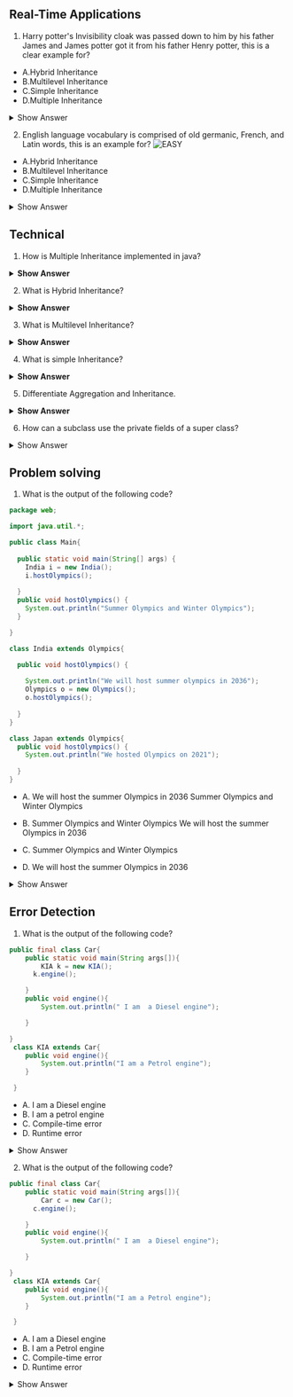 ## Real-Time Applications

1. Harry potter's Invisibility cloak was passed down to him by his father James and James potter got it from his father Henry potter, this is a clear example for?  



- A.Hybrid Inheritance
- B.Multilevel Inheritance
- C.Simple Inheritance
- D.Multiple Inheritance

<details><summary> Show Answer </summary>
  <b>Ans</b>: B
  
  <b>Explanation</b>: Invisibility cloak is a family heirloom for potters, A property is passed down from one class(generation) to another, this is a clear example of multilevel inheritance
</details>




2. English language vocabulary is comprised of old germanic, French, and Latin words, this is an example for?    ![EASY](Easy%20(2).jpg)

- A.Hybrid Inheritance
- B.Multilevel Inheritance
- C.Simple Inheritance
- D.Multiple Inheritance

<details><summary> Show Answer </summary>
  <b>Ans</b>: D
  
  <b>Explanation</b>: English vocabulary is inherited from germanic, French, and Latin, one class inherits the properties of multiple classes, and this is an example of multiple inheritances.
</details>



## Technical

1. How is Multiple Inheritance implemented in java?

<details>
<summary><b> Show Answer</b></summary>

Ans: In java, a class can not extend more than one class. To achieve multiple Inheritance, one can create multiple interfaces and create a class that implements multiple Interfaces.
</details>

2. What is Hybrid Inheritance?
<details>
<summary><b> Show Answer</b></summary>

Ans: Simple inheritance, multilevel inheritance, and multiple inheritances are the different types of Inheritance in java, combining two or many of these is considered Hybrid Inheritance.
</details>

3. What is Multilevel Inheritance?
<details>
<summary><b> Show Answer</b></summary>

<b>Ans</b>:  A superclass is extended by a subclass and the subclass is extended by another subclass. The US government provides funds to Texas and the Texas government provides funds to Austin, here funds are an object, and the US, Texas, and Austin are classes.
</details>

4. What is simple Inheritance?
<details>
<summary><b> Show Answer</b></summary>

<b>Ans</b>: the relation between a superclass which gets extended by a single subclass is called Simple Inheritance.
</details>

5. Differentiate Aggregation and Inheritance.
<details>
<summary><b> Show Answer</b></summary>

<b>Ans</b>: 
Aggregation: Has-a Relationship is implemented in aggregation.
Inheritance: Is- a Relationship is implemented in Inheritance.
</details>

6. How can a subclass use the private fields of a super class?

<details>
  <summary> Show Answer </summary>
  
  <b>Ans: </b> A subclass can access the private members of the super class in two possible ways:<br>
  
  1. If public or protected methods of the superclass have access to the private fields, then the sub class can have access to the private fields.
  2. If the superclass has a public or protectd nested class then the sub class can access all the private members of superclass usiing the nested class.
  
  
</details>

## Problem solving

1. What is the output of the following code?

``` java
package web;

import java.util.*;

public class Main{
  
  public static void main(String[] args) {
    India i = new India();
    i.hostOlympics();
        
  }
  public void hostOlympics() {
    System.out.println("Summer Olympics and Winter Olympics");
  }

}

class India extends Olympics{

  public void hostOlympics() {
    
    System.out.println("We will host summer olympics in 2036"); 
    Olympics o = new Olympics();
    o.hostOlympics();
    
  }
}

class Japan extends Olympics{
  public void hostOlympics() {
    System.out.println("We hosted Olympics on 2021");
    
  }
}
```
- A. We will host the summer Olympics in 2036
     Summer Olympics and Winter Olympics

- B. Summer Olympics and Winter Olympics
     We will host the summer Olympics in 2036

- C. Summer Olympics and Winter Olympics

- D. We will host the summer Olympics in 2036

<details><summary> Show Answer </summary>
  <b>Ans</b>: A
  
  <b>Explanation</b>:  
</details>





## Error Detection

1. What is the output of the following code?

``` java
public final class Car{
    public static void main(String args[]){
        KIA k = new KIA();
      k.engine();

    }
    public void engine(){
        System.out.println(" I am  a Diesel engine");

    }

}
 class KIA extends Car{
    public void engine(){
        System.out.println("I am a Petrol engine");
    }

 }

```
- A. I am a Diesel engine
- B. I am a petrol engine
- C. Compile-time error
- D. Runtime error

<details><summary> Show Answer </summary>
  <b>Ans</b>: C
  
  <b>Explanation</b>: Class KIA is trying to inherit the final class Car. It's not possible to inherit a final class.
</details>

2. What is the output of the following code?
``` java
public final class Car{
    public static void main(String args[]){
        Car c = new Car();
      c.engine();

    }
    public void engine(){
        System.out.println(" I am  a Diesel engine");

    }

}
 class KIA extends Car{
    public void engine(){
        System.out.println("I am a Petrol engine");
    }

 }

```
- A. I am a Diesel engine
- B. I am a Petrol engine
- C. Compile-time error
- D. Runtime error

<details><summary> Show Answer </summary>
  <b>Ans</b>: A
  
  <b>Explanation</b>: final class can not be inherited but no object is created for the subclass and no subclass methods are implemented, So there is no error in the code.
</details>





